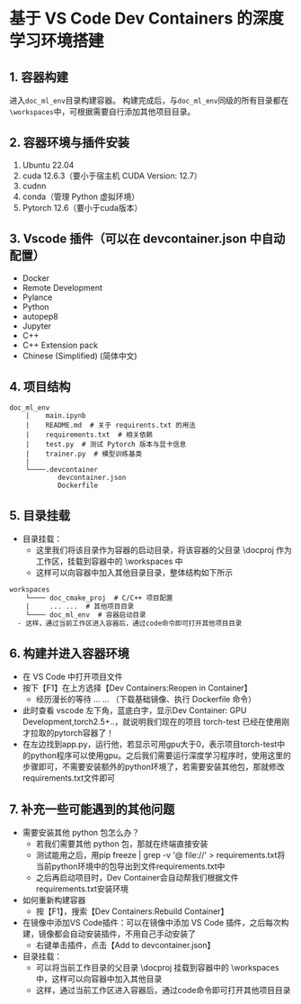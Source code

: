 # 基于 VS Code Dev Containers 的深度学习环境搭建

## 1. 容器构建

进入`doc_ml_env`目录构建容器。
构建完成后，与`doc_ml_env`同级的所有目录都在`\workspaces`中，可根据需要自行添加其他项目目录。

## 2. 容器环境与插件安装

1. Ubuntu 22.04
2. cuda 12.6.3（要小于宿主机 CUDA Version: 12.7）
3. cudnn
4. conda（管理 Python 虚拟环境）
5. Pytorch 12.6（要小于cuda版本）

## 3. Vscode 插件（可以在 devcontainer.json 中自动配置）

- Docker
- Remote Development
- Pylance
- Python
- autopep8
- Jupyter
- C++
- C++ Extension pack
- Chinese (Simplified) (简体中文)
  
## 4. 项目结构

```text
doc_ml_env
    |    main.ipynb
    |    README.md  # 关于 requirents.txt 的用法
    |    requirements.txt  # 相关依赖
    |    test.py  # 测试 Pytorch 版本与显卡信息
    |    trainer.py  # 模型训练基类
    |    
    └────.devcontainer
            devcontainer.json
            Dockerfile
```

## 5. 目录挂载

- 目录挂载：
  - 这里我们将该目录作为容器的启动目录，将该容器的父目录 \docproj 作为工作区，挂载到容器中的 \workspaces 中
  - 这样可以向容器中加入其他目录目录，整体结构如下所示

```txt
workspaces
    └──── doc_cmake_proj  # C/C++ 项目配置  
    |     ... ...  # 其他项目目录     
    └──── doc_ml_env  # 容器启动目录
  - 这样，通过当前工作区进入容器后，通过code命令即可打开其他项目目录
```

## 6. 构建并进入容器环境

- 在 VS Code 中打开项目文件
- 按下【F1】在上方选择【Dev Containers:Reopen in Container】
  - 经历漫长的等待 ... ... （下载基础镜像、执行 Dockerfile 命令）
- 此时查看 vscode 左下角，蓝底白字，显示Dev Container: GPU Development,torch2.5+..，就说明我们现在的项目 torch-test 已经在使用刚才拉取的pytorch容器了！
- 在左边找到app.py，运行他，若显示可用gpu大于0，表示项目torch-test中的python程序可以使用gpu。之后我们需要运行深度学习程序时，使用这里的步骤即可，不需要安装额外的python环境了，若需要安装其他包，那就修改requirements.txt文件即可

## 7. 补充一些可能遇到的其他问题

- 需要安装其他 python 包怎么办？
  - 若我们需要其他 python 包，那就在终端直接安装
  - 测试能用之后，用pip freeze | grep -v '@ file://' > requirements.txt将当前python环境中的包导出到文件requirements.txt中
  - 之后再启动项目时，Dev Container会自动帮我们根据文件requirements.txt安装环境
- 如何重新构建容器
  - 按【F1】，搜索【Dev Containers:Rebuild Container】
- 在镜像中添加VS Code插件：可以在镜像中添加 VS Code 插件，之后每次构建，镜像都会自动安装插件，不用自己手动安装了
  - 右键单击插件，点击【Add to devcontainer.json】
- 目录挂载：
  - 可以将当前工作目录的父目录 \docproj 挂载到容器中的 \workspaces 中，这样可以向容器中加入其他目录
  - 这样，通过当前工作区进入容器后，通过code命令即可打开其他项目目录
